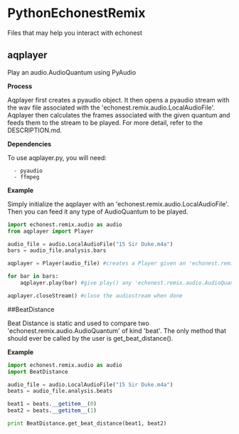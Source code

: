 # PythonEchonestRemix

Files that may help you interact with echonest


## aqplayer

Play an audio.AudioQuantum using PyAudio

**Process**

Aqplayer first creates a pyaudio object. It then opens a pyaudio stream with the wav file associated with the 'echonest.remix.audio.LocalAudioFile'. Aqplayer then calculates the frames associated with the given quantum and feeds them to the stream to be played. For more detail, refer to the DESCRIPTION.md.


**Dependencies**

To use aqplayer.py, you will need:

      - pyaudio
      - ffmpeg 

**Example**

Simply initialize the aqplayer with an 'echonest.remix.audio.LocalAudioFile'.
Then you can feed it any type of AudioQuantum to be played.
```python
import echonest.remix.audio as audio
from aqplayer import Player

audio_file = audio.LocalAudioFile("15 Sir Duke.m4a")
bars = audio_file.analysis.bars

aqplayer = Player(audio_file) #creates a Player given an 'echonest.remix.audio.LocalAudioFile'

for bar in bars:
    aqplayer.play(bar) #give play() any 'echonest.remix.audio.AudioQuantum' to be played (section, bar, beat, etc...)

aqplayer.closeStream() #close the audiostream when done
```

##BeatDistance

Beat Distance is static and used to compare two 'echonest.remix.audio.AudioQuantum' of kind 'beat'.
The only method that should ever be called by the user is get_beat_distance().

**Example**

```python
import echonest.remix.audio as audio
import BeatDistance

audio_file = audio.LocalAudioFile("15 Sir Duke.m4a")
beats = audio_file.analysis.beats

beat1 = beats.__getitem__(0)
beat2 = beats.__getitem__(1)

print BeatDistance.get_beat_distance(beat1, beat2)
```

